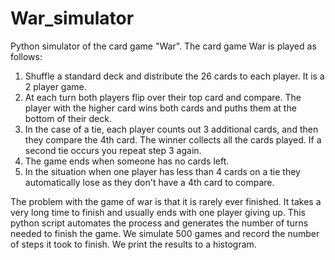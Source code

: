 # War_simulator
Python simulator of the card game "War". The card game War is played as follows:

1) Shuffle a standard deck and distribute the 26 cards to each player. It is a 2 player game. 
2) At each turn both players flip over their top card and compare. The player with the higher card wins both cards and puths them at the bottom of their deck. 
3) In the case of a tie, each player counts out 3 additional cards, and then they compare the 4th card. The winner collects all the cards played. If a second tie occurs you repeat step 3 again. 
4) The game ends when someone has no cards left. 
5) In the situation when one player has less than 4 cards on a tie they automatically lose as they don't have a 4th card to compare. 

The problem with the game of war is that it is rarely ever finished. It takes a very long time to finish and usually ends with one player giving up. This python script automates the process and generates the number of turns needed to finish the game. We simulate 500 games and record the number of steps it took to finish. We print the results to a histogram. 

